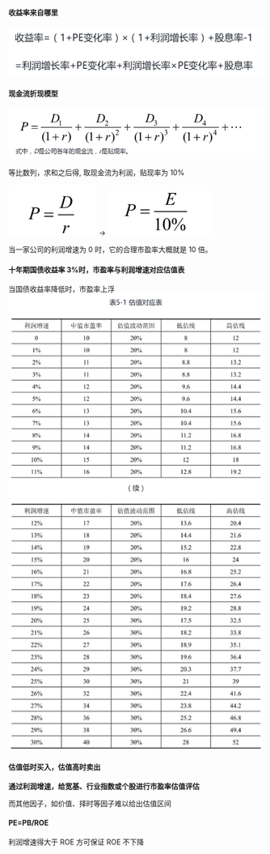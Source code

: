 #### 收益率来自哪里

![](attachments/Pasted%20image%2020241125155532.png)

#### 现金流折现模型

![](attachments/Pasted%20image%2020241125160602.png)

等比数列，求和之后得, 取现金流为利润，贴现率为 10%

![](attachments/Pasted%20image%2020241125160719.png)   -> ![](attachments/Pasted%20image%2020241125160645.png)

当一家公司的利润增速为 0 时，它的合理市盈率大概就是 10 倍。

#### 十年期国债收益率 3%时，市盈率与利润增速对应估值表
当国债收益率降低时，市盈率上浮 
![](attachments/Pasted%20image%2020241125155754.png)

#### 估值低时买入，估值高时卖出

**通过利润增速，给宽基、行业指数或个股进行市盈率估值评估**

而其他因子，如价值、择时等因子难以给出估值区间

#### PE=PB/ROE

利润增速得大于 ROE 方可保证 ROE 不下降